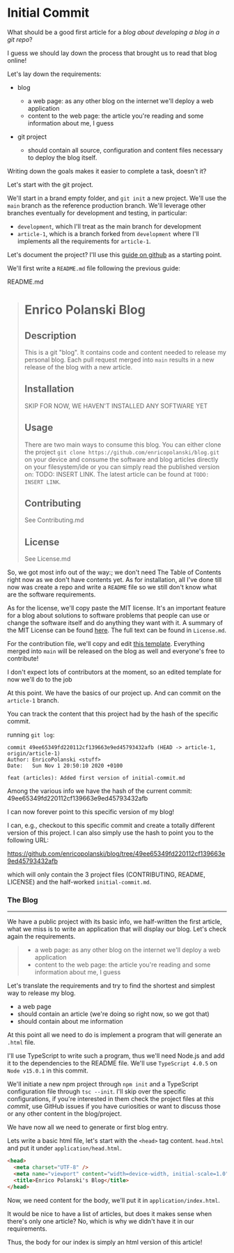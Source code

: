 # Initial Commit

What should be a good first article for a _blog about developing a blog in a git repo_?

I guess we should lay down the process that brought us to read that blog online!

Let's lay down the requirements:

- blog

  - a web page: as any other blog on the internet we'll deploy a web application
  - content to the web page: the article you're reading and some information about me, I guess

- git project
  - should contain all source, configuration and content files necessary to deploy the blog itself.

Writing down the goals makes it easier to complete a task, doesn't it?

Let's start with the git project.

We'll start in a brand empty folder, and `git init` a new project. We'll use the `main` branch as the reference production branch. We'll leverage other branches eventually for development and testing, in particular:

- `development`, which I'll treat as the main branch for development
- `article-1`, which is a branch forked from `development` where I'll implements all the requirements for `article-1`.

Let's document the project? I'll use this [guide on github](https://guides.github.com/features/wikis/#Formatting-a-readme) as a starting point.

We'll first write a `README.md` file following the previous guide:

README.md

> # Enrico Polanski Blog
>
> ## Description
>
> This is a git "blog". It contains code and content needed to release my personal blog. Each pull request merged into `main` results in a new release of the blog with a new article.
>
> ## Installation
>
> SKIP FOR NOW, WE HAVEN'T INSTALLED ANY SOFTWARE YET
>
> ## Usage
>
> There are two main ways to consume this blog. You can either clone the project `git clone https://github.com/enricopolanski/blog.git` on your device and consume the software and blog articles directly on your filesystem/ide or you can simply read the published version on: TODO: INSERT LINK.
> The latest article can be found at `TODO: INSERT LINK`.
>
> ## Contributing
>
> See Contributing.md
>
> ## License
>
> See License.md

So, we got most info out of the way:; we don't need The Table of Contents right now as we don't have contents yet. As for installation, all I've done till now was create a repo and write a `README` file so we still don't know what are the software requirements.

As for the license, we'll copy paste the MIT license. It's an important feature for a blog about solutions to software problems that people can use or change the software itself and do anything they want with it. A summary of the MIT License can be found [here](https://tldrlegal.com/license/mit-license#summary). The full text can be found in `License.md`.

For the contribution file, we'll copy and edit [this template](https://gist.github.com/PurpleBooth/b24679402957c63ec426). Everything merged into `main` will be released on the blog as well and everyone's free to contribute!

I don't expect lots of contributors at the moment, so an edited template for now we'll do to the job

At this point. We have the basics of our project up. And can commit on the `article-1` branch.

You can track the content that this project had by the hash of the specific commit.

running `git log`:

    commit 49ee65349fd220112cf139663e9ed45793432afb (HEAD -> article-1, origin/article-1)
    Author: EnricoPolanski <stuff>
    Date:   Sun Nov 1 20:50:10 2020 +0100

    feat (articles): Added first version of initial-commit.md

Among the various info we have the hash of the current commit: 49ee65349fd220112cf139663e9ed45793432afb

I can now forever point to this specific version of my blog!

I can, e.g., checkout to this specific commit and create a totally different version of this project. I can also simply use the hash to point you to the following URL:

https://github.com/enricopolanski/blog/tree/49ee65349fd220112cf139663e9ed45793432afb

which will only contain the 3 project files (CONTRIBUTING, README, LICENSE) and the half-worked `initial-commit.md`.

### The Blog

---

We have a public project with its basic info, we half-written the first article, what we miss is to write an application that will display our blog. Let's check again the requirements.

> - a web page: as any other blog on the internet we'll deploy a web application
> - content to the web page: the article you're reading and some information about me, I guess

Let's translate the requirements and try to find the shortest and simplest way to release my blog.

- a web page
- should contain an article (we're doing so right now, so we got that)
- should contain about me information

At this point all we need to do is implement a program that will generate an `.html` file.

I'll use TypeScript to write such a program, thus we'll need Node.js and add it to the dependencies to the README file. We'll use `TypeScript 4.0.5` on `Node v15.0.1` in this commit.

We'll initiate a new npm project through `npm init` and a TypeScript configuration file through `tsc --init`. I'll skip over the specific configurations, if you're interested in them check the project files at _this commit_, use GitHub issues if you have curiosities or want to discuss those or any other content in the blog/project.

We have now all we need to generate or first blog entry.

Lets write a basic html file, let's start with the `<head>` tag content. `head.html` and put it under `application/head.html`.

```html
<head>
  <meta charset="UTF-8" />
  <meta name="viewport" content="width=device-width, initial-scale=1.0" />
  <title>Enrico Polanski's Blog</title>
</head>
```

Now, we need content for the body, we'll put it in `application/index.html`.

It would be nice to have a list of articles, but does it makes sense when there's only one article? No, which is why we didn't have it in our requirements.

Thus, the body for our index is simply an html version of this article!
